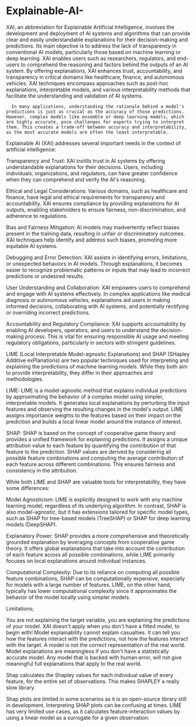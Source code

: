 # Explainable-AI-
XAI, an abbreviation for Explainable Artificial Intelligence, involves the development and deployment of AI systems and algorithms that can provide clear and easily understandable explanations for their decision-making and predictions. Its main objective is to address the lack of transparency in conventional AI models, particularly those based on machine learning or deep learning. XAI enables users such as researchers, regulators, and end-users to comprehend the reasoning and factors behind the outputs of an AI system. By offering explanations, XAI enhances trust, accountability, and transparency in critical domains like healthcare, finance, and autonomous vehicles. XAI techniques encompass approaches such as post-hoc explanations, interpretable models, and various interpretability methods that facilitate the understanding and validation of AI systems.

      In many applications, understanding the rationale behind a model's predictions is just as crucial as the accuracy of those predictions. However, complex models like ensemble or deep learning models, which are highly accurate, pose challenges for experts trying to interpret them. This creates a trade-off between accuracy and interpretability, as the most accurate models are often the least interpretable.
Explainable AI (XAI) addresses several important needs in the context of artificial intelligence:

Transparency and Trust: XAI instills trust in AI systems by offering understandable explanations for their decisions. Users, including individuals, organizations, and regulators, can have greater confidence when they can comprehend and verify the AI's reasoning.

Ethical and Legal Considerations: Various domains, such as healthcare and finance, have legal and ethical requirements for transparency and accountability. XAI ensures compliance by providing explanations for AI outputs, enabling stakeholders to ensure fairness, non-discrimination, and adherence to regulations.

Bias and Fairness Mitigation: AI models may inadvertently reflect biases present in the training data, resulting in unfair or discriminatory outcomes. XAI techniques help identify and address such biases, promoting more equitable AI systems.

Debugging and Error Detection: XAI assists in identifying errors, limitations, or unexpected behaviors in AI models. Through explanations, it becomes easier to recognize problematic patterns or inputs that may lead to incorrect predictions or undesired results.

User Understanding and Collaboration: XAI empowers users to comprehend and engage with AI systems effectively. In complex applications like medical diagnosis or autonomous vehicles, explanations aid users in making informed decisions, collaborating with AI systems, and potentially rectifying or overriding incorrect predictions.

Accountability and Regulatory Compliance: XAI supports accountability by enabling AI developers, operators, and users to understand the decision-making process. This is vital for ensuring responsible AI usage and meeting regulatory obligations, particularly in sectors with stringent guidelines.

 LIME (Local Interpretable Model-agnostic Explanations) and SHAP (SHapley Additive exPlanations) are two popular techniques used for interpreting and explaining the predictions of machine learning models. While they both aim to provide interpretability, they differ in their approaches and methodologies.

LIME: LIME is a model-agnostic method that explains individual predictions by approximating the behavior of a complex model using simpler, interpretable models. It generates local explanations by perturbing the input features and observing the resulting changes in the model's output. LIME assigns importance weights to the features based on their impact on the prediction and builds a local linear model around the instance of interest.

SHAP: SHAP is based on the concept of cooperative game theory and provides a unified framework for explaining predictions. It assigns a unique attribution value to each feature by quantifying the contribution of that feature to the prediction. SHAP values are derived by considering all possible feature combinations and computing the average contribution of each feature across different combinations. This ensures fairness and consistency in the attribution.

While both LIME and SHAP are valuable tools for interpretability, they have some differences:

Model Agnosticism: LIME is explicitly designed to work with any machine learning model, regardless of its underlying algorithm. In contrast, SHAP is also model-agnostic, but it has extensions tailored for specific model types, such as SHAP for tree-based models (TreeSHAP) or SHAP for deep learning models (DeepSHAP).

Explanatory Power: SHAP provides a more comprehensive and theoretically grounded explanation by leveraging concepts from cooperative game theory. It offers global explanations that take into account the contribution of each feature across all possible combinations, while LIME primarily focuses on local explanations around individual instances.

Computational Complexity: Due to its reliance on computing all possible feature combinations, SHAP can be computationally expensive, especially for models with a large number of features. LIME, on the other hand, typically has lower computational complexity since it approximates the behavior of the model locally using simpler models.

Limitations;

You are not explaining the target variable, you are explaining the predictions of your model. XAI doesn't apply when you don't have a fitted model, to begin with!
Model explainability cannot explain casualties. It can tell you how the features interact with the predictions, not how the features interact with the target. A model is not the correct representation of the real world.
Model explanations are meaningless if you don't have a statistically accurate model. Any model that is backed with human error, will not give meaningful full explanations that apply to the real world.

Shap calculates the Shapley values for each individual value of every feature, for the entire set of observations. This makes SHAPLEY a really slow library.

Shap plots are limited in some scenarios as it is an open-source library still in development.
Interpreting SHAP plots can be confusing at times.
LIME has very limited use cases, as it calculates feature-interaction values by using a linear model as a surrogate for a given observation.
